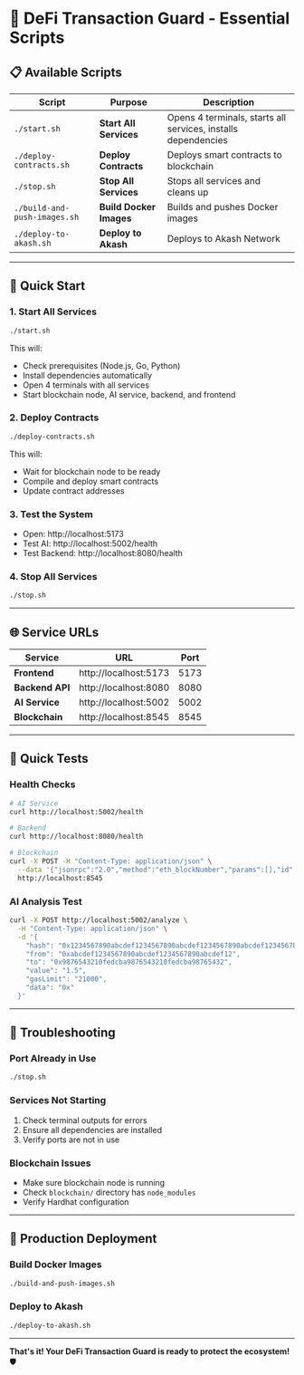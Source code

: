 # 🚀 DeFi Transaction Guard - Essential Scripts

## 📋 Available Scripts

| Script | Purpose | Description |
|--------|---------|-------------|
| `./start.sh` | **Start All Services** | Opens 4 terminals, starts all services, installs dependencies |
| `./deploy-contracts.sh` | **Deploy Contracts** | Deploys smart contracts to blockchain |
| `./stop.sh` | **Stop All Services** | Stops all services and cleans up |
| `./build-and-push-images.sh` | **Build Docker Images** | Builds and pushes Docker images |
| `./deploy-to-akash.sh` | **Deploy to Akash** | Deploys to Akash Network |

---

## 🎯 **Quick Start**

### **1. Start All Services**
```bash
./start.sh
```
This will:
- Check prerequisites (Node.js, Go, Python)
- Install dependencies automatically
- Open 4 terminals with all services
- Start blockchain node, AI service, backend, and frontend

### **2. Deploy Contracts**
```bash
./deploy-contracts.sh
```
This will:
- Wait for blockchain node to be ready
- Compile and deploy smart contracts
- Update contract addresses

### **3. Test the System**
- Open: http://localhost:5173
- Test AI: http://localhost:5002/health
- Test Backend: http://localhost:8080/health

### **4. Stop All Services**
```bash
./stop.sh
```

---

## 🌐 **Service URLs**

| Service | URL | Port |
|---------|-----|------|
| **Frontend** | http://localhost:5173 | 5173 |
| **Backend API** | http://localhost:8080 | 8080 |
| **AI Service** | http://localhost:5002 | 5002 |
| **Blockchain** | http://localhost:8545 | 8545 |

---

## 🧪 **Quick Tests**

### **Health Checks**
```bash
# AI Service
curl http://localhost:5002/health

# Backend
curl http://localhost:8080/health

# Blockchain
curl -X POST -H "Content-Type: application/json" \
  --data '{"jsonrpc":"2.0","method":"eth_blockNumber","params":[],"id":1}' \
  http://localhost:8545
```

### **AI Analysis Test**
```bash
curl -X POST http://localhost:5002/analyze \
  -H "Content-Type: application/json" \
  -d '{
    "hash": "0x1234567890abcdef1234567890abcdef1234567890abcdef1234567890abcdef",
    "from": "0xabcdef1234567890abcdef1234567890abcdef12",
    "to": "0x9876543210fedcba9876543210fedcba98765432",
    "value": "1.5",
    "gasLimit": "21000",
    "data": "0x"
  }'
```

---

## 🔧 **Troubleshooting**

### **Port Already in Use**
```bash
./stop.sh
```

### **Services Not Starting**
1. Check terminal outputs for errors
2. Ensure all dependencies are installed
3. Verify ports are not in use

### **Blockchain Issues**
- Make sure blockchain node is running
- Check `blockchain/` directory has `node_modules`
- Verify Hardhat configuration

---

## 🚀 **Production Deployment**

### **Build Docker Images**
```bash
./build-and-push-images.sh
```

### **Deploy to Akash**
```bash
./deploy-to-akash.sh
```

---

**That's it! Your DeFi Transaction Guard is ready to protect the ecosystem!** 🛡️
